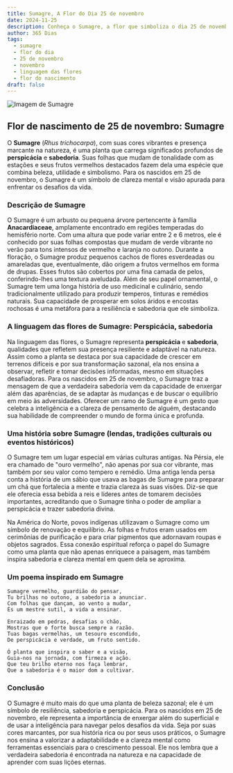 ```yaml
---
title: Sumagre, A Flor do Dia 25 de novembro
date: 2024-11-25
description: Conheça o Sumagre, a flor que simboliza o dia 25 de novembro e seu significado 'Perspicácia, sabedoria'. Explore a beleza e o simbolismo desta flor encantadora.
author: 365 Dias
tags:
  - sumagre
  - flor do dia
  - 25 de novembro
  - novembro
  - linguagem das flores
  - flor do nascimento
draft: false
---
```


![Imagem de Sumagre](https://cdn.pixabay.com/photo/2021/10/17/17/03/sumac-leaves-6718977_640.jpg#center)


## Flor de nascimento de 25 de novembro: Sumagre

O **Sumagre** (_Rhus trichocarpa_), com suas cores vibrantes e presença marcante na natureza, é uma planta que carrega significados profundos de **perspicácia** e **sabedoria**. Suas folhas que mudam de tonalidade com as estações e seus frutos vermelhos destacados fazem dela uma espécie que combina beleza, utilidade e simbolismo. Para os nascidos em 25 de novembro, o Sumagre é um símbolo de clareza mental e visão apurada para enfrentar os desafios da vida.

### Descrição de Sumagre

O Sumagre é um arbusto ou pequena árvore pertencente à família **Anacardiaceae**, amplamente encontrado em regiões temperadas do hemisfério norte. Com uma altura que pode variar entre 2 e 6 metros, ele é conhecido por suas folhas compostas que mudam de verde vibrante no verão para tons intensos de vermelho e laranja no outono. Durante a floração, o Sumagre produz pequenos cachos de flores esverdeadas ou amareladas que, eventualmente, dão origem a frutos vermelhos em forma de drupas. Esses frutos são cobertos por uma fina camada de pelos, conferindo-lhes uma textura aveludada. Além de seu papel ornamental, o Sumagre tem uma longa história de uso medicinal e culinário, sendo tradicionalmente utilizado para produzir temperos, tinturas e remédios naturais. Sua capacidade de prosperar em solos áridos e encostas rochosas é uma metáfora para a resiliência e sabedoria que ele simboliza.

### A linguagem das flores de Sumagre: Perspicácia, sabedoria

Na linguagem das flores, o Sumagre representa **perspicácia** e **sabedoria**, qualidades que refletem sua presença resiliente e adaptável na natureza. Assim como a planta se destaca por sua capacidade de crescer em terrenos difíceis e por sua transformação sazonal, ela nos ensina a observar, refletir e tomar decisões informadas, mesmo em situações desafiadoras. Para os nascidos em 25 de novembro, o Sumagre traz a mensagem de que a verdadeira sabedoria vem da capacidade de enxergar além das aparências, de se adaptar às mudanças e de buscar o equilíbrio em meio às adversidades. Oferecer um ramo de Sumagre é um gesto que celebra a inteligência e a clareza de pensamento de alguém, destacando sua habilidade de compreender o mundo de forma única e profunda.

### Uma história sobre Sumagre (lendas, tradições culturais ou eventos históricos)

O Sumagre tem um lugar especial em várias culturas antigas. Na Pérsia, ele era chamado de "ouro vermelho", não apenas por sua cor vibrante, mas também por seu valor como tempero e remédio. Uma antiga lenda persa conta a história de um sábio que usava as bagas de Sumagre para preparar um chá que fortalecia a mente e trazia clareza às suas visões. Diz-se que ele oferecia essa bebida a reis e líderes antes de tomarem decisões importantes, acreditando que o Sumagre tinha o poder de ampliar a perspicácia e trazer sabedoria divina.

Na América do Norte, povos indígenas utilizavam o Sumagre como um símbolo de renovação e equilíbrio. As folhas e frutos eram usados em cerimônias de purificação e para criar pigmentos que adornavam roupas e objetos sagrados. Essa conexão espiritual reforça o papel do Sumagre como uma planta que não apenas enriquece a paisagem, mas também inspira sabedoria e clareza mental em quem dela se aproxima.

### Um poema inspirado em Sumagre

```
Sumagre vermelho, guardião do pensar,  
Tu brilhas no outono, a sabedoria a anunciar.  
Com folhas que dançam, ao vento a mudar,  
És um mestre sutil, a vida a ensinar.  

Enraizado em pedras, desafias o chão,  
Mostras que o forte busca sempre a razão.  
Tuas bagas vermelhas, um tesouro escondido,  
De perspicácia e verdade, um fruto sentido.  

Ó planta que inspira o saber e a visão,  
Guia-nos na jornada, com firmeza e ação.  
Que teu brilho eterno nos faça lembrar,  
Que a sabedoria é o maior dom a cultivar.  
```

### Conclusão

O Sumagre é muito mais do que uma planta de beleza sazonal; ele é um símbolo de resiliência, sabedoria e perspicácia. Para os nascidos em 25 de novembro, ele representa a importância de enxergar além do superficial e de usar a inteligência para navegar pelos desafios da vida. Seja por suas cores marcantes, por sua história rica ou por seus usos práticos, o Sumagre nos ensina a valorizar a adaptabilidade e a clareza mental como ferramentas essenciais para o crescimento pessoal. Ele nos lembra que a verdadeira sabedoria é encontrada na natureza e na capacidade de aprender com suas lições eternas.
